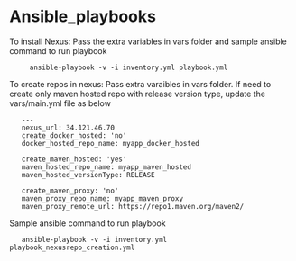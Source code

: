 # Ansible_playbooks
To install Nexus:
   Pass the extra variables in vars folder and sample ansible command to run playbook
        
         ansible-playbook -v -i inventory.yml playbook.yml 

To create repos in nexus:
   Pass extra varaibles in vars folder.
    If need to create only maven hosted repo with release version type, update the vars/main.yml file as below 
    
       ---
       nexus_url: 34.121.46.70
       create_docker_hosted: 'no'
       docker_hosted_repo_name: myapp_docker_hosted

       create_maven_hosted: 'yes'
       maven_hosted_repo_name: myapp_maven_hosted
       maven_hosted_versionType: RELEASE

       create_maven_proxy: 'no'
       maven_proxy_repo_name: myapp_maven_proxy
       maven_proxy_remote_url: https://repo1.maven.org/maven2/
   
  Sample ansible command to run playbook
  
       ansible-playbook -v -i inventory.yml playbook_nexusrepo_creation.yml
